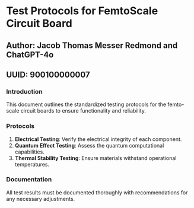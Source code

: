 
# Test Protocols for FemtoScale Circuit Board
## Author: Jacob Thomas Messer Redmond and ChatGPT-4o
## UUID: 900100000007

### Introduction
This document outlines the standardized testing protocols for the femto-scale circuit boards to ensure functionality and reliability.

### Protocols
1. **Electrical Testing**: Verify the electrical integrity of each component.
2. **Quantum Effect Testing**: Assess the quantum computational capabilities.
3. **Thermal Stability Testing**: Ensure materials withstand operational temperatures.

### Documentation
All test results must be documented thoroughly with recommendations for any necessary adjustments.

